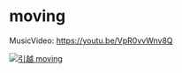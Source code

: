 # moving

MusicVideo: https://youtu.be/VpR0vvWnv8Q

[![引越 moving](https://github.com/mynkit/moving/blob/main/logo/moving.png?raw=true)](https://youtu.be/VpR0vvWnv8Q "moving")
